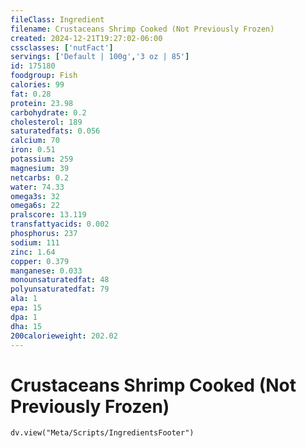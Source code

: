 ```yaml
---
fileClass: Ingredient
filename: Crustaceans Shrimp Cooked (Not Previously Frozen)
created: 2024-12-21T19:27:02-06:00
cssclasses: ['nutFact']
servings: ['Default | 100g','3 oz | 85']
id: 175180
foodgroup: Fish
calories: 99
fat: 0.28
protein: 23.98
carbohydrate: 0.2
cholesterol: 189
saturatedfats: 0.056
calcium: 70
iron: 0.51
potassium: 259
magnesium: 39
netcarbs: 0.2
water: 74.33
omega3s: 32
omega6s: 22
pralscore: 13.119
transfattyacids: 0.002
phosphorus: 237
sodium: 111
zinc: 1.64
copper: 0.379
manganese: 0.033
monounsaturatedfat: 48
polyunsaturatedfat: 79
ala: 1
epa: 15
dpa: 1
dha: 15
200calorieweight: 202.02
---
```


# Crustaceans Shrimp Cooked (Not Previously Frozen)

```dataviewjs
dv.view("Meta/Scripts/IngredientsFooter")
```